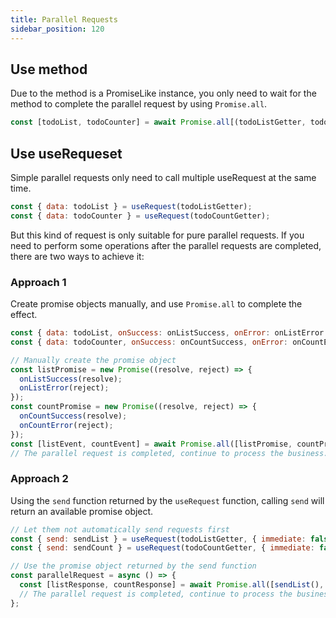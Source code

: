 ```yaml
---
title: Parallel Requests
sidebar_position: 120
---
```


## Use method

Due to the method is a PromiseLike instance, you only need to wait for the method to complete the parallel request by using `Promise.all`.

```javascript
const [todoList, todoCounter] = await Promise.all[(todoListGetter, todoCountGetter)];
```

## Use useRequeset

Simple parallel requests only need to call multiple useRequest at the same time.

```javascript
const { data: todoList } = useRequest(todoListGetter);
const { data: todoCounter } = useRequest(todoCountGetter);
```

But this kind of request is only suitable for pure parallel requests. If you need to perform some operations after the parallel requests are completed, there are two ways to achieve it:

### Approach 1

Create promise objects manually, and use `Promise.all` to complete the effect.

```javascript
const { data: todoList, onSuccess: onListSuccess, onError: onListError } = useRequest(todoListGetter);
const { data: todoCounter, onSuccess: onCountSuccess, onError: onCountError } = useRequest(todoCountGetter);

// Manually create the promise object
const listPromise = new Promise((resolve, reject) => {
  onListSuccess(resolve);
  onListError(reject);
});
const countPromise = new Promise((resolve, reject) => {
  onCountSuccess(resolve);
  onCountError(reject);
});
const [listEvent, countEvent] = await Promise.all([listPromise, countPromise]);
// The parallel request is completed, continue to process the business...
```

### Approach 2

Using the `send` function returned by the `useRequest` function, calling `send` will return an available promise object.

```javascript
// Let them not automatically send requests first
const { send: sendList } = useRequest(todoListGetter, { immediate: false });
const { send: sendCount } = useRequest(todoCountGetter, { immediate: false });

// Use the promise object returned by the send function
const parallelRequest = async () => {
  const [listResponse, countResponse] = await Promise.all([sendList(), sendCount()]);
  // The parallel request is completed, continue to process the business...
};
```
